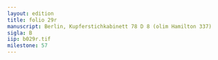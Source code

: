 ```yaml
---
layout: edition
title: folio 29r
manuscript: Berlin, Kupferstichkabinett 78 D 8 (olim Hamilton 337)
sigla: B
iip: b029r.tif
milestone: 57
---
```

